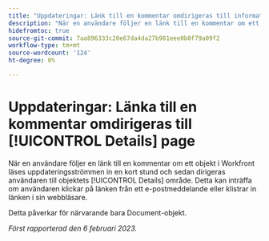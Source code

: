 ```yaml
---
title: "Uppdateringar: Länk till en kommentar omdirigeras till informationssidan"
description: "När en användare följer en länk till en kommentar om ett objekt i Workfront, läses uppdateringsströmmen in en kort stund och sedan dirigeras användaren till objektets detaljområde. Detta kan inträffa om användaren klickar på länken i ett e-postmeddelande eller klistrar in länken i sin webbläsare."
hidefromtoc: true
source-git-commit: 7aa896333c20e67da4da27b981eee0b0f79a09f2
workflow-type: tm+mt
source-wordcount: '124'
ht-degree: 0%

---
```



# Uppdateringar: Länka till en kommentar omdirigeras till [!UICONTROL Details] page

När en användare följer en länk till en kommentar om ett objekt i Workfront läses uppdateringsströmmen in en kort stund och sedan dirigeras användaren till objektets [!UICONTROL Details] område. Detta kan inträffa om användaren klickar på länken från ett e-postmeddelande eller klistrar in länken i sin webbläsare.

Detta påverkar för närvarande bara Document-objekt.

_Först rapporterad den 6 februari 2023._

